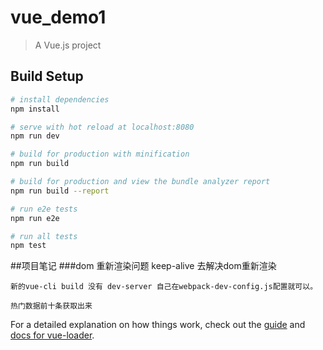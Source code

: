 # vue_demo1

> A Vue.js project

## Build Setup

``` bash
# install dependencies
npm install

# serve with hot reload at localhost:8080
npm run dev

# build for production with minification
npm run build

# build for production and view the bundle analyzer report
npm run build --report

# run e2e tests
npm run e2e

# run all tests
npm test
```
##项目笔记
  ###dom 重新渲染问题
    keep-alive 去解决dom重新渲染
    
    新的vue-cli build 没有 dev-server 自己在webpack-dev-config.js配置就可以。
    
    热门数据前十条获取出来
    
    
For a detailed explanation on how things work, check out the [guide](http://vuejs-templates.github.io/webpack/) and [docs for vue-loader](http://vuejs.github.io/vue-loader).
